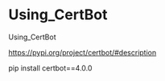 # Using_CertBot
Using_CertBot

https://pypi.org/project/certbot/#description

pip install certbot==4.0.0
